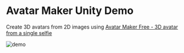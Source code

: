 # Avatar Maker Unity Demo

Create 3D avatars from 2D images using [Avatar Maker Free - 3D avatar from a single selfie](https://assetstore.unity.com/packages/tools/modeling/avatar-maker-pro-3d-avatar-from-a-single-selfie-134800)

![demo](Demos/demo.gif)
